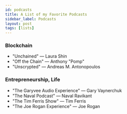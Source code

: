 ```yaml
---
id: podcasts
title: A List of my Favorite Podcasts
sidebar_label: Podcasts
layout: post
tags: [lists]
---
```


### Blockchain
- "Unchained" — Laura Shin
- "Off the Chain" — Anthony "Pomp"
- "Unscrypted" — Andreas M. Antonopoulos

### Entrepreneurship, Life
- "The Garyvee Audio Experience" — Gary Vaynerchuk
- "The Naval Podcast" — Naval Ravikant
- "The Tim Ferris Show" — Tim Ferris
- "The Joe Rogan Experience" — Joe Rogan